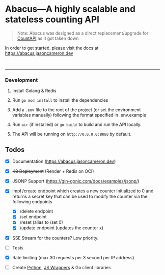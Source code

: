 # Abacus—A highly scalable and stateless counting API
                                                               
> Note: Abacus was designed as a direct replacement/upgrade for [CountAPI](https://countapi.xyz/) as it got taken down

In order to get started, please visit the docs at https://abacus.jasoncameron.dev

<!--
## Key features
- Blazing-Fast Performance: Powered by Golang and Valkey (fork of redis), Abacus delivers unparalleled speed and efficiency.
- JSONP Support: Seamlessly integrate Abacus into your web applications with cross-origin resource sharing (CORS) support.
-->


<br/>

---
          
### Development

1. Install Golang & Redis

2. Run `go mod install` to install the dependencies
                                                   
3. Add a `.env` file to the root of the project (or set the environment variables manually) following the format specified in .env.example

4. Run `air` (if installed) or `go build` to build and run the API locally.

5. The API will be running on `http://0.0.0.0:8080` by default.
 

## Todos

- [x] Documentation (https://abacus.jasoncameron.dev)
- [x] ~~K8 Deployment~~ (Render + Redis on OCI)
- [x] JSONP Support (https://gin-gonic.com/docs/examples/jsonp/)
- [x] impl /create endpoint which creates a new counter initialized to 0 and returns a secret key that can be used to modify the counter via the following endpoints
  - [x] /delete endpoint
  - [x] /set endpoint 
  - [x] /reset (alias to /set 0)
  - [x] /update endpoint (updates the counter x)
- [x] SSE Stream for the counters? Low priority.
- [ ] Tests
- [x] Rate limiting (max 30 requests per 3 second per IP address)
- [ ] Create [Python](https://github.com/BenJetson/py-countapi), [JS Wrappers](https://github.com/mlomb/countapi-js) & Go client libraries

